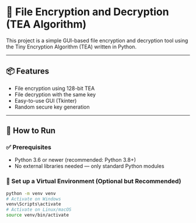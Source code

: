 # 🔐 File Encryption and Decryption (TEA Algorithm)

This project is a simple GUI-based file encryption and decryption tool using the Tiny Encryption Algorithm (TEA) written in Python.

---

## 📦 Features

- File encryption using 128-bit TEA
- File decryption with the same key
- Easy-to-use GUI (Tkinter)
- Random secure key generation

---

## 🚀 How to Run

### ✅ Prerequisites

- Python 3.6 or newer (recommended: Python 3.8+)
- No external libraries needed — only standard Python modules

### 🐍 Set up a Virtual Environment (Optional but Recommended)

```bash
python -m venv venv
# Activate on Windows
venv\Scripts\activate
# Activate on Linux/macOS
source venv/bin/activate
